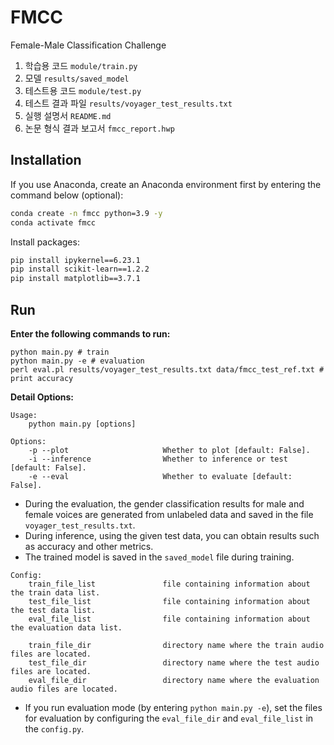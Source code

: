 # FMCC

Female-Male Classification Challenge

1. 학습용 코드 `module/train.py`
2. 모델 `results/saved_model`
3. 테스트용 코드 `module/test.py`
4. 테스트 결과 파일 `results/voyager_test_results.txt`
5. 실행 설명서 `README.md`
6. 논문 형식 결과 보고서 `fmcc_report.hwp`

## Installation

If you use Anaconda, create an Anaconda environment first by entering the command below (optional):

```bash
conda create -n fmcc python=3.9 -y
conda activate fmcc
```

Install packages:

```bash
pip install ipykernel==6.23.1
pip install scikit-learn==1.2.2
pip install matplotlib==3.7.1
```

## Run

**Enter the following commands to run:**

```shell
python main.py # train
python main.py -e # evaluation
perl eval.pl results/voyager_test_results.txt data/fmcc_test_ref.txt # print accuracy
```

**Detail Options:**

```
Usage:
    python main.py [options]

Options:
    -p --plot                     Whether to plot [default: False].
    -i --inference                Whether to inference or test [default: False].
    -e --eval                     Whether to evaluate [default: False].
```

- During the evaluation, the gender classification results for male and female voices are generated from unlabeled data and saved in the file `voyager_test_results.txt`.
- During inference, using the given test data, you can obtain results such as accuracy and other metrics.
- The trained model is saved in the `saved_model` file during training.

```
Config:
    train_file_list               file containing information about the train data list.
    test_file_list                file containing information about the test data list.
    eval_file_list                file containing information about the evaluation data list.

    train_file_dir                directory name where the train audio files are located.
    test_file_dir                 directory name where the test audio files are located.
    eval_file_dir                 directory name where the evaluation audio files are located.
```

- If you run evaluation mode (by entering `python main.py -e`), set the files for evaluation by configuring the `eval_file_dir` and `eval_file_list` in the `config.py`.
